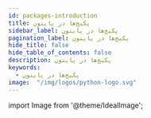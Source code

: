 ```yaml
---
id: packages-introduction
title: پکیج‌ها در پایتون
sidebar_label: پکیج‌ها در پایتون
pagination_label: پکیج‌ها در پایتون
hide_title: false
hide_table_of_contents: false
description: پکیج‌ها در پایتون
keywords:
  - پکیج‌ها در پایتون
image:  "/img/logos/python-logo.svg"
---
```


import Image from '@theme/IdealImage';

